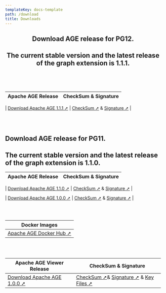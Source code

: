 ```yaml
---
templateKey: docs-template
path: /download
title: Downloads
---
```

<div style="text-align: center; margin-bottom: 5rem;">
 
 
## Download AGE release for PG12.
 
## The current stable version and the latest release of the graph extension is 1.1.1. 

</div>

| Apache AGE Release | CheckSum & Signature |
| ------------------ | -------------------- |

| [Download Apache AGE 1.1.1 ➚](https://downloads.apache.org/age/PG12/1.1.1/) | [CheckSum ➚](https://downloads.apache.org/age/PG12/1.1.1/apache-age-1.1.1-src.tar.gz.sha512) & [Signature ➚](https://downloads.apache.org/age/PG12/1.1.1/apache-age-1.1.1-src.tar.gz.asc) |


<br/><br/>
## Download AGE release for PG11.
 
## The current stable version and the latest release of the graph extension is 1.1.0. 

</div>

| Apache AGE Release | CheckSum & Signature |
| ------------------ | -------------------- |


| [Download Apache AGE 1.1.0 ➚](https://dlcdn.apache.org/age/1.1.0/apache-age-1.1.0-src.tar.gz) | [CheckSum ➚](https://dlcdn.apache.org/age/1.1.0/apache-age-1.1.0-src.tar.gz.sha512) & [Signature ➚](https://dlcdn.apache.org/age/1.1.0/apache-age-1.1.0-src.tar.gz.asc) |

| [Download Apache AGE 1.0.0 ➚](https://archive.apache.org/dist/incubator/age/1.0.0/apache-age-1.0.0-incubating-src.tar.gz) | [CheckSum ➚](https://archive.apache.org/dist/incubator/age/1.0.0/apache-age-1.0.0-incubating-src.tar.gz.sha512) & [Signature ➚](https://archive.apache.org/dist/incubator/age/1.0.0/apache-age-1.0.0-incubating-src.tar.gz.asc) |





<br/><br/>

| Docker Images         |
| --------------------- |
| [Apache AGE Docker Hub ➚](https://hub.docker.com/r/apache/age) |

<br/><br/>

| Apache AGE Viewer Release | CheckSum & Signature             |
| ------------------------- | -------------------------------- |
| [Download Apache AGE 1.0.0 ➚](https://github.com/apache/age-viewer/archive/refs/tags/v1.0.0-rc2.tar.gz) | [CheckSum ➚](https://downloads.apache.org/incubator/age/viewer/1.0.0/apache-age-viewer-1.0.0-incubating-src.tar.gz.sha512)& [Signature ➚](https://downloads.apache.org/incubator/age/viewer/1.0.0/apache-age-viewer-1.0.0-incubating-src.tar.gz.asc) & [Key Files ➚](https://downloads.apache.org/age/KEYS) |
